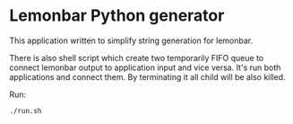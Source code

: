 Lemonbar Python generator
===============================================================================
This application written to simplify string generation for lemonbar.

There is also shell script which create two temporarily FIFO queue to connect
lemonbar output to application input and vice versa. It's run both applications
and connect them. By terminating it all child will be also killed.

Run:
```
./run.sh
```
